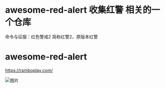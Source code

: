# awesome-red-alert 收集红警 相关的一个仓库

命令与征服：红色警戒2 简称红警2，原版本红警


# awesome-red-alert

https://ramboplay.com/


![图片](https://user-images.githubusercontent.com/16930340/163674125-5f309728-f79f-4361-9667-7213c5d222a0.png)

